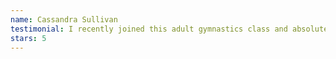 ```yaml
---
name: Cassandra Sullivan
testimonial: I recently joined this adult gymnastics class and absolutely loved it! The instructor was exceptionally attentive, providing excellent guidance and actively engaging with everyone throughout the session. Highly recommend for anyone looking to dive into gymnastics in a supportive environment!
stars: 5
---
```


